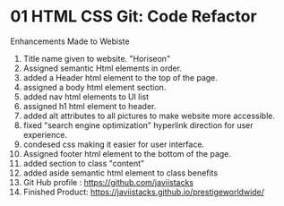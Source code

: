 # 01 HTML CSS Git: Code Refactor

Enhancements Made to Webiste 

1. Title name given to website. "Horiseon"
2. Assigned semantic Html elements in order. 
3. added a Header html element to the top of the page.
4. assigned a body html element section.
5. added nav html elements to Ul list 
6. assigned h1 html element to header.
7. added alt attributes to all pictures to make website more accessible.
8. fixed "search engine optimization" hyperlink direction for user experience.
9. condesed css making it easier for user interface.
10. Assigned footer html element to the bottom of the page.
11. added section to class "content"
12. added aside semantic html element to class benefits 
13. Git Hub profile : https://github.com/javiistacks
14. Finished Product: https://javiistacks.github.io/prestigeworldwide/
